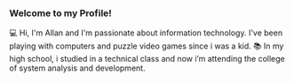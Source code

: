 ### Welcome to my Profile!
💻 Hi, I'm Allan and I'm passionate about information technology. I've been playing with computers and puzzle video games since i was a kid.
📚 In my high school, i studied in a technical class and now i’m attending the college of system analysis and development.

<!--🔭 My focus are in learning more programming langs and tools to 
**Ollem2000/ollem2000** is a ✨ _special_ ✨ repository because its `README.md` (this file) appears on your GitHub profile.

Here are some ideas to get you started:

- 🔭 I’m currently working on ...
- 🌱 I’m currently learning ...
- 👯 I’m looking to collaborate on ...
- 🤔 I’m looking for help with ...
- 💬 Ask me about ...
- 📫 How to reach me: ...
- 😄 Pronouns: ...
- ⚡ Fun fact: ...
-->
